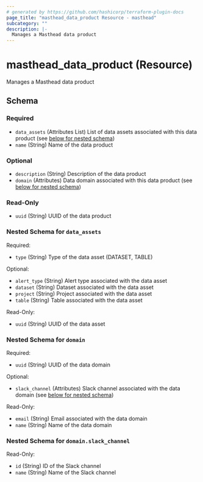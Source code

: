 ```yaml
---
# generated by https://github.com/hashicorp/terraform-plugin-docs
page_title: "masthead_data_product Resource - masthead"
subcategory: ""
description: |-
  Manages a Masthead data product
---
```


# masthead_data_product (Resource)

Manages a Masthead data product



<!-- schema generated by tfplugindocs -->
## Schema

### Required

- `data_assets` (Attributes List) List of data assets associated with this data product (see [below for nested schema](#nestedatt--data_assets))
- `name` (String) Name of the data product

### Optional

- `description` (String) Description of the data product
- `domain` (Attributes) Data domain associated with this data product (see [below for nested schema](#nestedatt--domain))

### Read-Only

- `uuid` (String) UUID of the data product

<a id="nestedatt--data_assets"></a>
### Nested Schema for `data_assets`

Required:

- `type` (String) Type of the data asset (DATASET, TABLE)

Optional:

- `alert_type` (String) Alert type associated with the data asset
- `dataset` (String) Dataset associated with the data asset
- `project` (String) Project associated with the data asset
- `table` (String) Table associated with the data asset

Read-Only:

- `uuid` (String) UUID of the data asset


<a id="nestedatt--domain"></a>
### Nested Schema for `domain`

Required:

- `uuid` (String) UUID of the data domain

Optional:

- `slack_channel` (Attributes) Slack channel associated with the data domain (see [below for nested schema](#nestedatt--domain--slack_channel))

Read-Only:

- `email` (String) Email associated with the data domain
- `name` (String) Name of the data domain

<a id="nestedatt--domain--slack_channel"></a>
### Nested Schema for `domain.slack_channel`

Read-Only:

- `id` (String) ID of the Slack channel
- `name` (String) Name of the Slack channel
